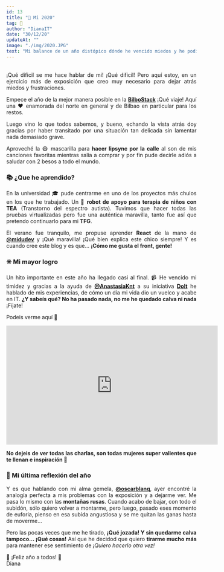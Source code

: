 ```yaml
---
id: 13
title: "📝 Mi 2020"
tag: 📝
author: "DianaIT"
date: "30/12/20"
updateAt: ""
image: "./img/2020.JPG"
text: "Mi balance de un año distópico dónde he vencido miedos y he podido quererme un poquito más. Mi 2020: De la BilboStack a Youtube."
---
```


<div style="text-align:justify">
<br />
¡Qué dificil se me hace hablar de mi! ¡Qué dificil!
Pero aquí estoy, en un ejercicio más de exposición que creo muy necesario para dejar atrás miedos y frustraciones.

Empece el año de la mejor manera posible en la [**BilboStack**](https://bilbostack.com/) ¡Qué viaje! Aquí una ❤️ enamorada del norte en general y de Bilbao en particular para los restos.

Luego vino lo que todos sabemos, y bueno, echando la vista atrás doy gracias por haber transitado por una situación tan delicada sin lamentar nada demasiado grave.

Aproveché la 😷 mascarilla para **hacer lipsync por la calle** al son de mis canciones favoritas mientras salía a comprar y por fin pude decirle adiós a saludar con 2 besos a todo el mundo.

### 📚 ¿Que he aprendido?

En la universidad 🎓 pude centrarme en uno de los proyectos más chulos en los que he trabajado. Un **🤖 robot de apoyo para terapia de niños con TEA** (Transtorno del espectro autista).
Tuvimos que hacer todas las pruebas virtualizadas pero fue una auténtica maravilla, tanto fue así que pretendo continuarlo para mi **TFG**.

El verano fue tranquilo, me propuse aprender **React** de la mano de [**@midudev**](https://twitter.com/midudev) y ¡Qué maravilla! ¡Qué bien explica este chico siempre! Y es cuando cree este blog y es que... **¡Cómo me gusta el front, gente!**

### ✳️ Mi mayor logro

Un hito importante en este año ha llegado casi al final.
📹 He vencido mi timidez y gracias a la ayuda de [**@AnastasiaKnt**](https://twitter.com/AnastasiaKnt) a su iniciativa [**DoIt**](https://doit.itgals.org/) he hablado de mis experiencias, de cómo un día mi vida dio un vuelco y acabe en IT. **¿Y sabeís qué? No ha pasado nada, no me he quedado calva ni nada** ¡Fíjate!

Podeis verme aquí 🙈

<iframe width="560" height="315" src="https://www.youtube.com/embed/FcapASzkp6E" frameborder="0" allow="accelerometer; autoplay; clipboard-write; encrypted-media; gyroscope; picture-in-picture" allowfullscreen></iframe>

**No dejeis de ver todas las charlas, son todas mujeres super valientes que te llenan e inspiración 🙌**

### 📌 Mi última reflexión del año

Y es que hablando con mi alma gemela, [**@oscarblanq**](https://twitter.com/oscarblanq), ayer encontré la analogía perfecta a mis problemas con la exposición y a dejarme ver.
Me pasa lo mismo con las **montañas rusas**. Cuando acabo de bajar, con todo el subidón, sólo quiero volver a montarme, pero luego, pasado eses momento de euforia, pienso en esa subida angustiosa y se me quitan las ganas hasta de moverme...

Pero las pocas veces que me he tirado, **¡Qué jozada! Y sin quedarme calva tampoco... ¡Qué cosas!** Así que he decidod que quiero **tirarme mucho más** para mantener ese sentimiento de _¡Quiero hacerlo otra vez!_

🎉 ¡Feliz año a todos! 🎉<br />
Diana
<br /><br /><br /><br />

</div>
